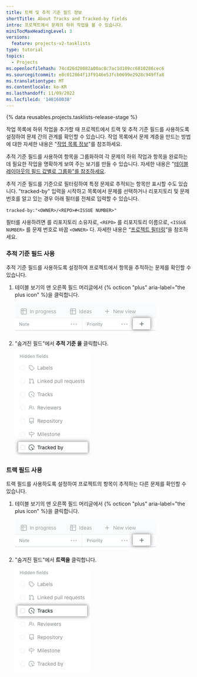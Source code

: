 ```yaml
---
title: 트랙 및 추적 기준 필드 정보
shortTitle: About Tracks and Tracked-by fields
intro: 프로젝트에서 문제의 하위 작업을 볼 수 있습니다.
miniTocMaxHeadingLevel: 3
versions:
  feature: projects-v2-tasklists
type: tutorial
topics:
  - Projects
ms.openlocfilehash: 74cd26d20882a00ac8c7ac1d109cc6810286cec6
ms.sourcegitcommit: e8c012864f13f9146e53fcb0699e2928c949ffa8
ms.translationtype: MT
ms.contentlocale: ko-KR
ms.lasthandoff: 11/09/2022
ms.locfileid: '148160038'
---
```

{% data reusables.projects.tasklists-release-stage %}

작업 목록에 하위 작업을 추가할 때 프로젝트에서 트랙 및 추적 기준 필드를 사용하도록 설정하여 문제 간의 관계를 확인할 수 있습니다. 작업 목록에서 문제 계층을 만드는 방법에 대한 자세한 내용은 "[작업 목록 정보](/issues/tracking-your-work-with-issues/about-tasklists)"를 참조하세요.

추적 기준 필드를 사용하여 항목을 그룹화하여 각 문제의 하위 작업과 항목을 완료하는 데 필요한 작업을 명확하게 보여 주는 보기를 만들 수 있습니다. 자세한 내용은 "[테이블 레이아웃의 필드 값별로 그룹화"를 참조하세요](/issues/planning-and-tracking-with-projects/customizing-views-in-your-project/customizing-a-view#grouping-by-field-values-in-table-layout).

추적 기준 필드를 기준으로 필터링하여 특정 문제로 추적되는 항목만 표시할 수도 있습니다. "tracked-by" 입력을 시작하고 목록에서 문제를 선택하거나 리포지토리 및 문제 번호를 알고 있는 경우 아래 필터를 전체로 입력할 수 있습니다.

```
tracked-by:"<OWNER>/<REPO>#<ISSUE NUMBER>"
```

필터를 사용하려면 를 리포지토리 소유자로, `<REPO>` 를 리포지토리 이름으로, `<ISSUE NUMBER>` 를 문제 번호로 바꿉 `<OWNER>` 다. 자세한 내용은 “[프로젝트 필터링](/issues/planning-and-tracking-with-projects/customizing-views-in-your-project/filtering-projects)”을 참조하세요.

### 추적 기준 필드 사용

추적 기준 필드를 사용하도록 설정하여 프로젝트에서 항목을 추적하는 문제를 확인할 수 있습니다.

1. 테이블 보기의 맨 오른쪽 필드 머리글에서 {% octicon "plus" aria-label="the plus icon" %}을 클릭합니다.
   
   ![새 필드 단추를 보여 주는 스크린샷](/assets/images/help/projects-v2/new-field-button.png)
   
1. "숨겨진 필드"에서 **추적 기준 을** 클릭합니다.
   
   ![필드 메뉴를 보여 주는 스크린샷](/assets/images/help/projects-v2/select-tracked-by-field.png)
   

### 트랙 필드 사용

트랙 필드를 사용하도록 설정하여 프로젝트의 항목이 추적하는 다른 문제를 확인할 수 있습니다.

1. 테이블 보기의 맨 오른쪽 필드 머리글에서 {% octicon "plus" aria-label="the plus icon" %}을 클릭합니다.
   
   ![새 필드 단추를 보여 주는 스크린샷](/assets/images/help/projects-v2/new-field-button.png)
   
1. "숨겨진 필드"에서 **트랙을** 클릭합니다.
   
   ![필드 메뉴를 보여 주는 스크린샷](/assets/images/help/projects-v2/select-tracks-field.png)
   
